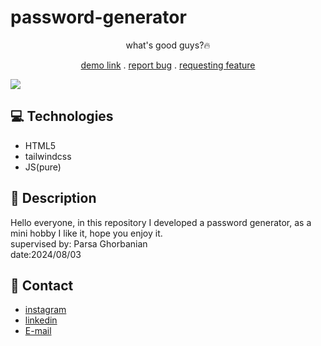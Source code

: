 # password-generator
<p align="center"> what's good guys?🔥</p>
<p align="center">
<a href="https://mehdi-zaree.github.io/password-generator/">demo link</a> .
<a href="https://github.com/Mehdi-Zaree/password-generator/issues">report bug</a> .
<a href="https://github.com/Mehdi-Zaree/password-generator/issues">requesting feature</a></p>
<img src="https://github.com/user-attachments/assets/2e44d6c6-f9ea-42b9-8538-2277c5696aeb"></img>
</p>

## :computer: Technologies 
- HTML5
- tailwindcss
- JS(pure)
## :page_facing_up: Description
Hello everyone, in this repository I developed a password generator, as a mini hobby I like it, hope you enjoy it.</br>
supervised by: Parsa Ghorbanian</br>
date:2024/08/03
## :iphone: Contact
- [instagram](https://instagram.com/mehdi_zarei-web)
- [linkedin](https://linkedin.com/in/mehdi-zri)
- [E-mail](mahdizarei22019@gmail.com)

 

